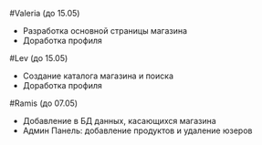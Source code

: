 #Valeria (до 15.05)
- Разработка основной страницы магазина
- Доработка профиля

#Lev (до 15.05)
- Создание каталога магазина и поиска
- Доработка профиля

#Ramis (до 07.05)
- Добавление в БД данных, касающихся магазина
- Админ Панель: добавление продуктов и удаление юзеров
 


